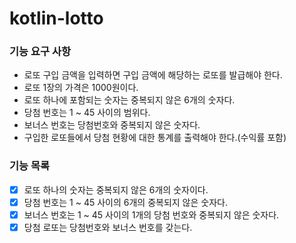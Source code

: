 # kotlin-lotto

### 기능 요구 사항

- 로또 구입 금액을 입력하면 구입 금액에 해당하는 로또를 발급해야 한다.
- 로또 1장의 가격은 1000원이다.
- 로또 하나에 포함되는 숫자는 중복되지 않은 6개의 숫자다.
- 당첨 번호는 1 ~ 45 사이의 범위다.
- 보너스 번호는 당첨번호와 중복되지 않은 숫자다.
- 구입한 로또들에서 당첨 현황에 대한 통계를 출력해야 한다.(수익률 포함)

### 기능 목록

- [x] 로또 하나의 숫자는 중복되지 않은 6개의 숫자이다.
- [x] 당첨 번호는 1 ~ 45 사이의 6개의 중복되지 않은 숫자다.
- [x] 보너스 번호는 1 ~ 45 사이의 1개의 당첨 번호와 중복되지 않은 숫자다.
- [x] 당첨 로또는 당첨번호와 보너스 번호를 갖는다.
